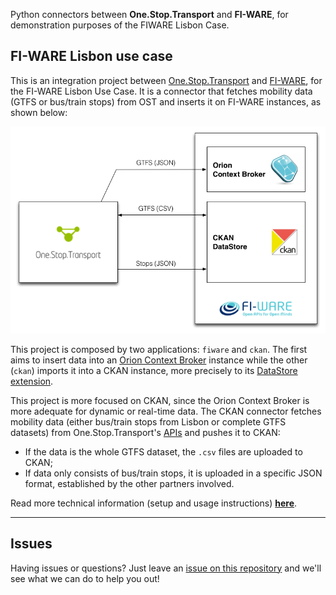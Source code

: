 Python connectors between **One.Stop.Transport** and **FI-WARE**, for demonstration purposes of the FIWARE Lisbon Case.

## FI-WARE Lisbon use case

This is an integration project between [One.Stop.Transport](https://ost.pt) and [FI-WARE](http://fi-ware.org), for the FI-WARE Lisbon Use Case. It is a connector that fetches mobility data (GTFS or bus/train stops) from OST and inserts it on FI-WARE instances, as shown below: 

![Project structure representation](structure.png)

This project is composed by two applications: `fiware` and `ckan`. The first aims to insert data into an [Orion Context Broker](http://catalogue.fi-ware.org/enablers/configuration-manager-orion-context-broker) instance while the other (`ckan`) imports it into a CKAN instance, more precisely to its [DataStore extension](http://docs.ckan.org/en/latest/maintaining/datastore.html).

This project is more focused on CKAN, since the Orion Context Broker is more adequate for dynamic or real-time data. The CKAN connector fetches mobility data (either bus/train stops from Lisbon or complete GTFS datasets) from One.Stop.Transport's [APIs](https://developer.ost.pt/api-explorer/) and pushes it to CKAN:

  - If the data is the whole GTFS dataset, the `.csv` files are uploaded to CKAN;
  - If data only consists of bus/train stops, it is uploaded in a specific JSON format, established by the other partners involved.

Read more technical information (setup and usage instructions) **[here](fiware_lisbon)**.

---

## Issues

Having issues or questions? Just leave an [issue on this repository](https://github.com/OneStopTransport/Orion-Context-Broker-Exporter/issues) and we'll see what we can do to help you out!

